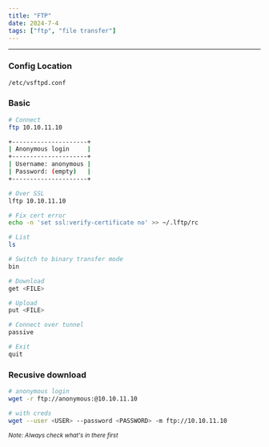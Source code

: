 ```yaml
---
title: "FTP"
date: 2024-7-4
tags: ["ftp", "file transfer"]
---
```


---
### Config Location

<div>

```bash
/etc/vsftpd.conf
```

</div>

### Basic

<div>

```bash
# Connect
ftp 10.10.11.10
```

```bash
+---------------------+
| Anonymous login     |
+---------------------+
| Username: anonymous |
| Password: (empty)   |
+---------------------+
```

```bash
# Over SSL
lftp 10.10.11.10
```

```bash
# Fix cert error
echo -n 'set ssl:verify-certificate no' >> ~/.lftp/rc
```

```bash
# List
ls
```

```bash
# Switch to binary transfer mode
bin
```

```bash
# Download
get <FILE>
```

```bash
# Upload
put <FILE>
```

```bash
# Connect over tunnel
passive
```

```bash
# Exit
quit
```

</div>

### Recusive download

<div>

```bash
# anonymous login
wget -r ftp://anonymous:@10.10.11.10
```

```bash
# with creds
wget --user <USER> --password <PASSWORD> -m ftp://10.10.11.10
```

<small>*Note: Always check what's in there first*</small>

</div>

<br>